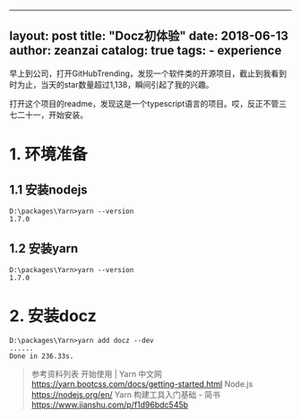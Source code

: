 
---
layout: post
title:  "Docz初体验"
date:   2018-06-13
author: zeanzai
catalog: true
tags: 
    - experience
---


早上到公司，打开GitHubTrending，发现一个软件类的开源项目，截止到我看到时为止，当天的star数量超过1,138，瞬间引起了我的兴趣。

打开这个项目的readme，发现这是一个typescript语言的项目。哎，反正不管三七二十一，开始安装。

# 1. 环境准备
## 1.1 安装nodejs
```shell
D:\packages\Yarn>yarn --version
1.7.0
```
## 1.2 安装yarn
```shell
D:\packages\Yarn>yarn --version
1.7.0
```

# 2. 安装docz
```shell
D:\packages\Yarn>yarn add docz --dev
......
Done in 236.33s.
```


> 参考资料列表
> 开始使用 | Yarn 中文网  https://yarn.bootcss.com/docs/getting-started.html
> Node.js  https://nodejs.org/en/
> Yarn 构建工具入门基础 - 简书  https://www.jianshu.com/p/f1d96bdc545b
> 



